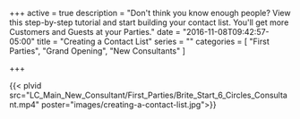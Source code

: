 +++
active = true
description = "Don't think you know enough people? View this step-by-step tutorial and start building your contact list. You'll get more Customers and Guests at your Parties."
date = "2016-11-08T09:42:57-05:00"
title = "Creating a Contact List"
series = ""
categories = [
  "First Parties",
  "Grand Opening",
  "New Consultants"
]

+++

{{< plvid src="LC_Main_New_Consultant/First_Parties/Brite_Start_6_Circles_Consultant.mp4" poster="images/creating-a-contact-list.jpg">}}
